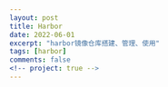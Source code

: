 ```yaml
---
layout: post
title: Harbor
date: 2022-06-01
excerpt: "harbor镜像仓库搭建、管理、使用"
tags: [harbor]
comments: false
<!-- project: true -->
---
```

